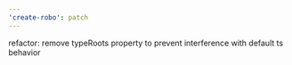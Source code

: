 ```yaml
---
'create-robo': patch
---
```


refactor: remove typeRoots property to prevent interference with default ts behavior

